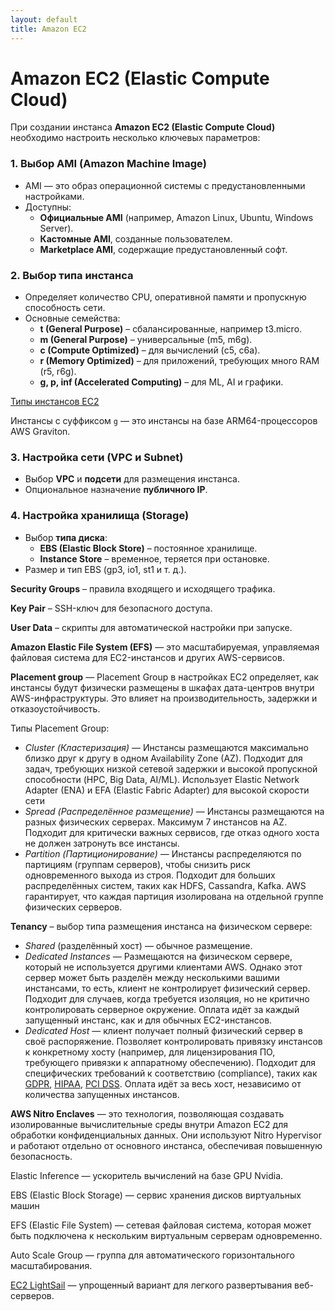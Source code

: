 ```yaml
---
layout: default
title: Amazon EC2
---
```

# Amazon EC2 (Elastic Compute Cloud)

При создании инстанса **Amazon EC2 (Elastic Compute Cloud)** необходимо настроить несколько ключевых параметров:

### **1. Выбор AMI (Amazon Machine Image)**
- AMI — это образ операционной системы с предустановленными настройками.
- Доступны:
  - **Официальные AMI** (например, Amazon Linux, Ubuntu, Windows Server).
  - **Кастомные AMI**, созданные пользователем.
  - **Marketplace AMI**, содержащие предустановленный софт.

### **2. Выбор типа инстанса**
- Определяет количество CPU, оперативной памяти и пропускную способность сети.
- Основные семейства:
  - **t (General Purpose)** – сбалансированные, например t3.micro.
  - **m (General Purpose)** – универсальные (m5, m6g).
  - **c (Compute Optimized)** – для вычислений (c5, c6a).
  - **r (Memory Optimized)** – для приложений, требующих много RAM (r5, r6g).
  - **g, p, inf (Accelerated Computing)** – для ML, AI и графики.

[Типы инстансов EC2](https://aws.amazon.com/ec2/instance-types/)

Инстансы с суффиксом `g` — это инстансы на базе ARM64-процессоров AWS Graviton.

### **3. Настройка сети (VPC и Subnet)**
- Выбор **VPC** и **подсети** для размещения инстанса.
- Опциональное назначение **публичного IP**.

### **4. Настройка хранилища (Storage)**
- Выбор **типа диска**:
  - **EBS (Elastic Block Store)** – постоянное хранилище.
  - **Instance Store** – временное, теряется при остановке.
- Размер и тип EBS (gp3, io1, st1 и т. д.).

**Security Groups** – правила входящего и исходящего трафика.

**Key Pair** – SSH-ключ для безопасного доступа.

**User Data** – скрипты для автоматической настройки при запуске.

**Amazon Elastic File System (EFS)** — это масштабируемая, управляемая файловая система для EC2-инстансов и других AWS-сервисов.

**Placement group** — Placement Group в настройках EC2 определяет, как инстансы будут физически размещены в шкафах дата-центров внутри AWS-инфраструктуры. Это влияет на производительность, задержки и отказоустойчивость.

Типы Placement Group:
- *Cluster (Кластеризация)* — Инстансы размещаются максимально близко друг к другу в одном Availability Zone (AZ). Подходит для задач, требующих низкой сетевой задержки и высокой пропускной способности (HPC, Big Data, AI/ML). Использует Elastic Network Adapter (ENA) и EFA (Elastic Fabric Adapter) для высокой скорости сети
- *Spread (Распределённое размещение)* — Инстансы размещаются на разных физических серверах. Максимум 7 инстансов на AZ. Подходит для критически важных сервисов, где отказ одного хоста не должен затронуть все инстансы.
- *Partition (Партиционирование)* — Инстансы распределяются по партициям (группам серверов), чтобы снизить риск одновременного выхода из строя. Подходит для больших распределённых систем, таких как HDFS, Cassandra, Kafka. AWS гарантирует, что каждая партиция изолирована на отдельной группе физических серверов.

**Tenancy** – выбор типа размещения инстанса на физическом сервере:
- *Shared* (разделённый хост) — обычное размещение.
- *Dedicated Instances* — Размещаются на физическом сервере, который не используется другими клиентами AWS. Однако этот сервер может быть разделён между несколькими вашими инстансами, то есть, клиент не контролирует физический сервер. Подходит для случаев, когда требуется изоляция, но не критично контролировать серверное окружение. Оплата идёт за каждый запущенный инстанс, как и для обычных EC2-инстансов.
- *Dedicated Host* — клиент получает полный физический сервер в своё распоряжение. Позволяет контролировать привязку инстансов к конкретному хосту (например, для лицензирования ПО, требующего привязки к аппаратному обеспечению). Подходит для специфических требований к соответствию (compliance), таких как [GDPR](https://en.wikipedia.org/wiki/General_Data_Protection_Regulation), [HIPAA](https://en.wikipedia.org/wiki/Health_Insurance_Portability_and_Accountability_Act), [PCI DSS](https://en.wikipedia.org/wiki/Payment_Card_Industry_Data_Security_Standard). Оплата идёт за весь хост, независимо от количества запущенных инстансов.

**AWS Nitro Enclaves** — это технология, позволяющая создавать изолированные вычислительные среды внутри Amazon EC2 для обработки конфиденциальных данных. Они используют Nitro Hypervisor и работают отдельно от основного инстанса, обеспечивая повышенную безопасность.

Elastic Inference — ускоритель вычислений на базе GPU Nvidia.

EBS (Elastic Block Storage) — сервис хранения дисков виртуальных машин

EFS (Elastic File System) — сетевая файловая система, которая может быть подключена к нескольким виртуальным серверам одновременно.

Auto Scale Group — группа для автоматического горизонтального масштабирования.

[EC2 LightSail](https://aws.amazon.com/ru/lightsail/) — упрощенный вариант для легкого развертывания веб-серверов.
